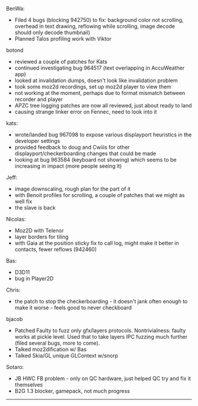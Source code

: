 

BenWa:
* Filed 4 bugs (blocking 942750) to fix: background color not scrolling, overhead in text drawing, reflowing while scrolling, image decode should only decode thumbnail)
* Planned Talos profiling work with Viktor

botond
* reviewed a couple of patches for Kats
* continued investigating bug 964517 (text overlapping in AccuWeather app)
* looked at invalidation dumps, doesn't look like invalidation problem
* took some moz2d recordings, set up moz2d player to view them
* not working at the moment, perhaps due to format mismatch between recorder and player
* APZC tree logging patches are now all reviewed, just about ready to land
* causing strange linker error on Fennec, need to look into it

kats:
* wrote/landed bug 967098 to expose various displayport heuristics in the developer settings
* provided feedback to doug and Cwiiis for other displayport/checkerboarding changes that could be made
* looking at bug 963584 (keyboard not showing) which seems to be increasing in impact (more people seeing it)

Jeff:
* image downscaling, rough plan for the part of it
* with Benoit profiles for scrolling, a couple of patches that we might as well fix
* the slave is back

Nicolas:
* Moz2D with Telenor
* layer borders for tiling
* with Gaia at the position sticky fix to call log, might make it better in contacts, fewer reflows (942460)

Bas:
* D3D11
* bug in Player2D

Chris:
* the patch to stop the checkerboarding - it doesn't jank often enough to make it worse - feels good to never checkboard

bjacob
* Patched Faulty to fuzz only gfx/layers protocols. Nontrivialness: faulty works at pickle level. Used that to take layers IPC fuzzing much further (filed several bugs, more to come).
* Talked moz2dification w/ Bas
* Talked Skia/GL unique GLContext w/snorp

Sotaro:
* JB HWC FB problem - only on QC hardware, just helped QC try and fix it themselves
* B2G 1.3 blocker, gamepack, not much progress

________________


